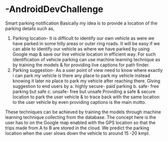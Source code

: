 # -AndroidDevChallenge
Smart parking notification
Basically my idea is to provide a location of the parking details such as,
1.	Parking location- It is difficult to identify our own vehicle as were we have parked in some hilly areas or outer ring roads. It will be easy if we can able to identify our vehicle as where we have parked by using Google map & save our live vehicle location in efficient way. 
For such identification of vehicle parking can use machine learning technique as by training the models & for providing live captions for path finder.
2.	Parking suggestion- As a user point of view need to know where exactly i can park my vehicle is there any place to park my vehicle instead knowing it later no place to park my vehicle after reaching there. Giving suggestion to end users by
a. highly secure- paid parking 
b. safe- free parking but safe 
c. unsafe- free but unsafe 
Providing a safe & secure location to park the user vehicle & to trace back with the same location to the user vehicle by even providing captions is the main motto.

These techniques can be achieved by training the models through machine learning technique collecting from the database. The concept here is the user has to on the Google map enabled with the GPS location so that the trips made from A to B are stored in the cloud. We predict the parking location when the user slows down the vehicle to around 15 -20 kmpl.

